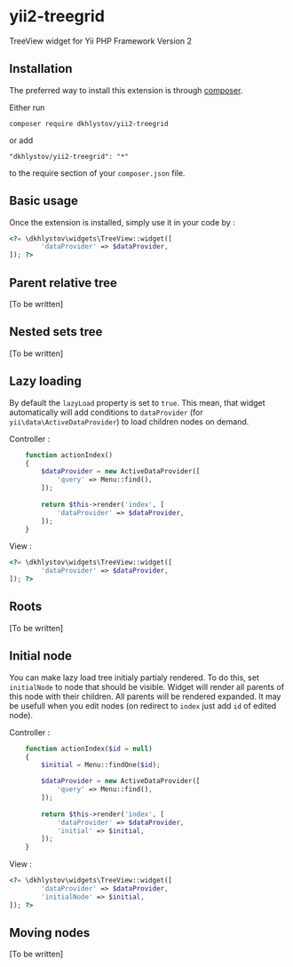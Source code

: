 yii2-treegrid
=============
TreeView widget for Yii PHP Framework Version 2

Installation
------------

The preferred way to install this extension is through [composer](http://getcomposer.org/download/).

Either run

```
composer require dkhlystov/yii2-treegrid
```

or add

```
"dkhlystov/yii2-treegrid": "*"
```

to the require section of your `composer.json` file.


Basic usage
-----

Once the extension is installed, simply use it in your code by  :

```php
<?= \dkhlystov\widgets\TreeView::widget([
		'dataProvider' => $dataProvider,
]); ?>
```

Parent relative tree
-----
[To be written]

Nested sets tree
-----
[To be written]

Lazy loading
-----

By default the `lazyLoad` property is set to `true`. This mean, that widget automatically will add conditions to `dataProvider` (for `yii\data\ActiveDataProvider`) to load children nodes on demand.

Controller :

```php
    function actionIndex()
    {
        $dataProvider = new ActiveDataProvider([
            'query' => Menu::find(),
        ]);
        
        return $this->render('index', [
            'dataProvider' => $dataProvider,
        ]);
    }
```

View :

```php
<?= \dkhlystov\widgets\TreeView::widget([
		'dataProvider' => $dataProvider,
]); ?>
```

Roots
-----
[To be written]

Initial node
-----

You can make lazy load tree initialy partialy rendered. To do this, set `initialNode` to node that should be visible. Widget will render all parents of this node with their children. All parents will be rendered expanded. It may be usefull when you edit nodes (on redirect to `index` just add `id` of edited node).

Controller :

```php
    function actionIndex($id = null)
    {
        $initial = Menu::findOne($id);

        $dataProvider = new ActiveDataProvider([
            'query' => Menu::find(),
        ]);
        
        return $this->render('index', [
            'dataProvider' => $dataProvider,
            'initial' => $initial,
        ]);
    }
```

View :

```php
<?= \dkhlystov\widgets\TreeView::widget([
		'dataProvider' => $dataProvider,
		'initialNode' => $initial,
]); ?>
```

Moving nodes
-----
[To be written]
